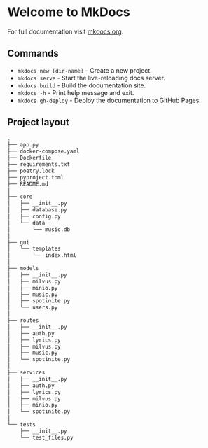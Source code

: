 # Welcome to MkDocs

For full documentation visit [mkdocs.org](https://www.mkdocs.org).

## Commands

* `mkdocs new [dir-name]` - Create a new project.
* `mkdocs serve` - Start the live-reloading docs server.
* `mkdocs build` - Build the documentation site.
* `mkdocs -h` - Print help message and exit.
* `mkdocs gh-deploy` - Deploy the documentation to GitHub Pages.

## Project layout

```bash
.
├── app.py
├── docker-compose.yaml
├── Dockerfile
├── requirements.txt
├── poetry.lock
├── pyproject.toml
├── README.md
│
├── core
│   ├── __init__.py
│   ├── database.py
│   ├── config.py
│   └── data
│       └── music.db
│
├── gui
│   └── templates
│       └── index.html
│
├── models
│   ├── __init__.py
│   ├── milvus.py
│   ├── minio.py
│   ├── music.py
│   ├── spotinite.py
│   └── users.py
│
├── routes
│   ├── __init__.py
│   ├── auth.py
│   ├── lyrics.py
│   ├── milvus.py
│   ├── music.py
│   └── spotinite.py
│
├── services
│   ├── __init__.py
│   ├── auth.py
│   ├── lyrics.py
│   ├── milvus.py
│   ├── minio.py
│   └── spotinite.py
│
└── tests
    ├── __init__.py
    └── test_files.py
```
